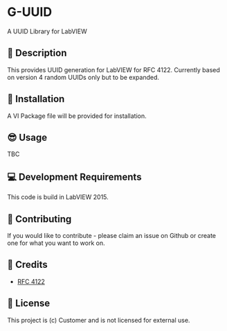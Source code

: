 # G-UUID
A UUID Library for LabVIEW

## :ledger: Description 

This provides UUID generation for LabVIEW for RFC 4122. Currently based on version 4 random UUIDs only but to be expanded.


## :rocket: Installation

A VI Package file will be provided for installation.

## :sunglasses: Usage

TBC

## :computer: Development Requirements

This code is build in LabVIEW 2015.

## :busts_in_silhouette: Contributing 

If you would like to contribute - please claim an issue on Github or create one for what you want to work on.

##  :beers: Credits

* [RFC 4122](https://tools.ietf.org/html/rfc4122)

## :page_facing_up: License 

This project is (c) Customer and is not licensed for external use.

